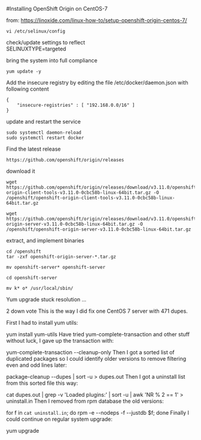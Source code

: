 #Installing OpenShift Origin on CentOS-7

from: https://linoxide.com/linux-how-to/setup-openshift-origin-centos-7/
```
vi /etc/selinux/config
```

check/update settings to reflect  
SELINUXTYPE=targeted  

bring the system into full compliance  
```
yum update -y
```

Add the insecure registry by editing the file /etc/docker/daemon.json with following content  
```
{
    "insecure-registries" : [ "192.168.0.0/16" ]
}
```

update and restart the service  
```
sudo systemctl daemon-reload
sudo systemctl restart docker
```

Find the latest release  
```
https://github.com/openshift/origin/releases
```

download it 
```
wget https://github.com/openshift/origin/releases/download/v3.11.0/openshift-origin-client-tools-v3.11.0-0cbc58b-linux-64bit.tar.gz -O /openshift/openshift-origin-client-tools-v3.11.0-0cbc58b-linux-64bit.tar.gz

wget https://github.com/openshift/origin/releases/download/v3.11.0/openshift-origin-server-v3.11.0-0cbc58b-linux-64bit.tar.gz -O /openshift/openshift-origin-server-v3.11.0-0cbc58b-linux-64bit.tar.gz

```

extract, and implement binaries  
```
cd /openshift
tar -zxf openshift-origin-server-*.tar.gz

mv openshift-server* openshift-server

cd openshift-server

mv k* o* /usr/local/sbin/

```










Yum upgrade stuck resolution ... 

2
down vote
This is the way I did fix one CentOS 7 server with 471 dupes.

First I had to install yum utils:

yum install yum-utils
Have tried yum-complete-transaction and other stuff without luck, I gave up the transaction with:

yum-complete-transaction --cleanup-only
Then I got a sorted list of duplicated packages so I could identify older versions to remove filtering even and odd lines later:

package-cleanup --dupes | sort -u > dupes.out
Then I got a uninstall list from this sorted file this way:

cat dupes.out | grep -v 'Loaded plugins:' | sort -u | awk 'NR % 2 == 1' > uninstall.in
Then I removed from rpm database the old versions:

for f in `cat uninstall.in`; do rpm -e --nodeps -f --justdb $f; done
Finally I could continue on regular system upgrade:

yum upgrade

















































































































































































































































































































































































































